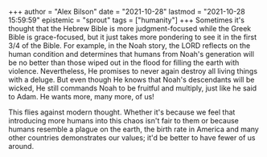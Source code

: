 +++
author = "Alex Bilson"
date = "2021-10-28"
lastmod = "2021-10-28 15:59:59"
epistemic = "sprout"
tags = ["humanity"]
+++
Sometimes it's thought that the Hebrew Bible is more judgment-focused while the Greek Bible is grace-focused, but it just takes more pondering to see it in the first 3/4 of the Bible. For example, in the Noah story, the LORD reflects on the human condition and determines that humans from Noah's generation will be no better than those wiped out in the flood for filling the earth with violence. Nevertheless, He promises to never again destroy all living things with a deluge. But even though He knows that Noah's descendants will be wicked, He still commands Noah to be fruitful and multiply, just like he said to Adam. He wants more, many more, of us!

This flies against modern thought. Whether it's because we feel that introducing more humans into this chaos isn't fair to them or because humans resemble a plague on the earth, the birth rate in America and many other countries demonstrates our values; it'd be better to have fewer of us around.
